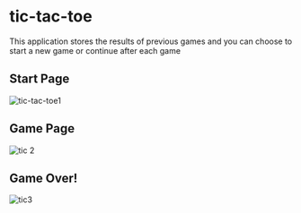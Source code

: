 # tic-tac-toe
This application stores the results of previous games and you can choose to start a new game or continue after each game
## Start Page
![tic-tac-toe1](https://user-images.githubusercontent.com/76151058/172063294-3202cf26-e8fb-4dd9-b725-7ad93ccbb791.png)


## Game Page
![tic 2](https://user-images.githubusercontent.com/76151058/172063306-105b924e-b52a-4a2c-a34d-eb550970ef45.png)



## Game Over!
![tic3](https://user-images.githubusercontent.com/76151058/172063407-414f88e3-3342-4891-9e3d-4642f6085b01.png)
